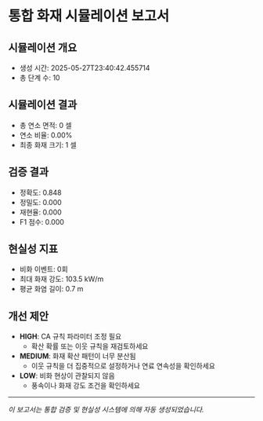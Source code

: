# 통합 화재 시뮬레이션 보고서

## 시뮬레이션 개요
- 생성 시간: 2025-05-27T23:40:42.455714
- 총 단계 수: 10

## 시뮬레이션 결과
- 총 연소 면적: 0 셀
- 연소 비율: 0.00%
- 최종 화재 크기: 1 셀

## 검증 결과
- 정확도: 0.848
- 정밀도: 0.000
- 재현율: 0.000
- F1 점수: 0.000

## 현실성 지표
- 비화 이벤트: 0회
- 최대 화재 강도: 103.5 kW/m
- 평균 화염 길이: 0.7 m

## 개선 제안
- **HIGH**: CA 규칙 파라미터 조정 필요
  - 확산 확률 또는 이웃 규칙을 재검토하세요
- **MEDIUM**: 화재 확산 패턴이 너무 분산됨
  - 이웃 규칙을 더 집중적으로 설정하거나 연료 연속성을 확인하세요
- **LOW**: 비화 현상이 관찰되지 않음
  - 풍속이나 화재 강도 조건을 확인하세요

---
*이 보고서는 통합 검증 및 현실성 시스템에 의해 자동 생성되었습니다.*
